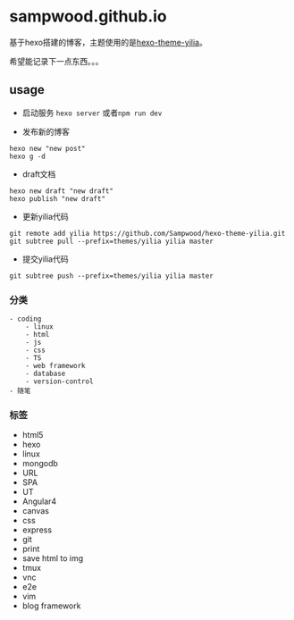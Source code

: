 # sampwood.github.io
基于hexo搭建的博客，主题使用的是[hexo-theme-yilia](https://github.com/litten/hexo-theme-yilia)。

希望能记录下一点东西。。。


## usage
- 启动服务
`hexo server` 或者`npm run dev`

- 发布新的博客
```
hexo new "new post"
hexo g -d
```

- draft文档
```
hexo new draft "new draft"
hexo publish "new draft"
```

- 更新yilia代码
```
git remote add yilia https://github.com/Sampwood/hexo-theme-yilia.git
git subtree pull --prefix=themes/yilia yilia master
```

- 提交yilia代码
```
git subtree push --prefix=themes/yilia yilia master
```
### 分类
```
- coding
	- linux
	- html
	- js
	- css
	- TS
	- web framework
	- database
	- version-control
- 随笔
```
### 标签
- html5
- hexo
- linux
- mongodb
- URL
- SPA
- UT
- Angular4
- canvas
- css
- express
- git
- print
- save html to img
- tmux
- vnc
- e2e
- vim
- blog framework

